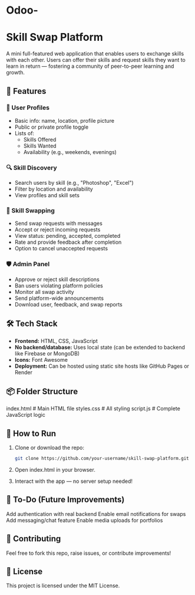 # Odoo-

# Skill Swap Platform

A mini full-featured web application that enables users to exchange skills with each other. Users can offer their skills and request skills they want to learn in return — fostering a community of peer-to-peer learning and growth.

## 🚀 Features

### 👤 User Profiles
- Basic info: name, location, profile picture
- Public or private profile toggle
- Lists of:
  - Skills Offered
  - Skills Wanted
  - Availability (e.g., weekends, evenings)

### 🔍 Skill Discovery
- Search users by skill (e.g., "Photoshop", "Excel")
- Filter by location and availability
- View profiles and skill sets

### 🔁 Skill Swapping
- Send swap requests with messages
- Accept or reject incoming requests
- View status: pending, accepted, completed
- Rate and provide feedback after completion
- Option to cancel unaccepted requests

### 🛡️ Admin Panel
- Approve or reject skill descriptions
- Ban users violating platform policies
- Monitor all swap activity
- Send platform-wide announcements
- Download user, feedback, and swap reports

## 🛠️ Tech Stack

- **Frontend:** HTML, CSS, JavaScript
- **No backend/database:** Uses local state (can be extended to backend like Firebase or MongoDB)
- **Icons:** Font Awesome
- **Deployment:** Can be hosted using static site hosts like GitHub Pages or Render

## 📦 Folder Structure

 index.html # Main HTML file
 styles.css # All styling
 script.js # Complete JavaScript logic


## 🧪 How to Run

1. Clone or download the repo:
   ```bash
   git clone https://github.com/your-username/skill-swap-platform.git

 2. Open index.html in your browser.

 3. Interact with the app — no server setup needed!

## 📌 To-Do (Future Improvements)
  Add authentication with real backend
  Enable email notifications for swaps
  Add messaging/chat feature
  Enable media uploads for portfolios

  ## 🙌 Contributing
   Feel free to fork this repo, raise issues, or contribute improvements!

## 📝 License
   This project is licensed under the MIT License.
